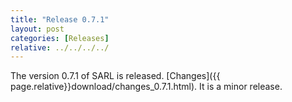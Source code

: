 ```yaml
---
title: "Release 0.7.1"
layout: post
categories: [Releases]
relative: ../../../../
---
```


The version 0.7.1 of SARL is released. [Changes]({{ page.relative}}download/changes_0.7.1.html).
It is a minor release.
